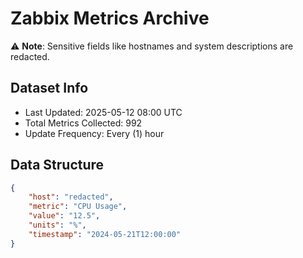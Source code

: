 # Zabbix Metrics Archive

⚠️ **Note**: Sensitive fields like hostnames and system descriptions are redacted.

## Dataset Info
- Last Updated: 2025-05-12 08:00 UTC
- Total Metrics Collected: 992
- Update Frequency: Every (1) hour

## Data Structure
```json
{
    "host": "redacted",
    "metric": "CPU Usage",
    "value": "12.5",
    "units": "%",
    "timestamp": "2024-05-21T12:00:00"
}
```
